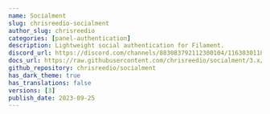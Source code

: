 ```yaml
---
name: Socialment
slug: chrisreedio-socialment
author_slug: chrisreedio
categories: [panel-authentication]
description: Lightweight social authentication for Filament.
discord_url: https://discord.com/channels/883083792112300104/1163030118093041674
docs_url: https://raw.githubusercontent.com/chrisreedio/socialment/3.x/README.md
github_repository: chrisreedio/socialment
has_dark_theme: true
has_translations: false
versions: [3]
publish_date: 2023-09-25
---
```

